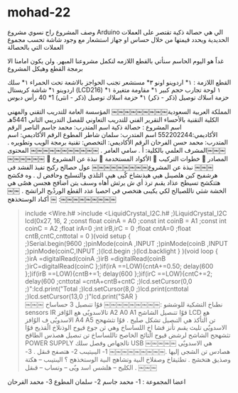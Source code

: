 # mohad-22
وصف المشروع راح نسوي مشروع Arduino الي هي حصالة ذكية تقتصر على العملات الحديدية ويحدد قيمتها من خلال حساس او جهاز استشعار مع وجود شاشة تحسب مجموع العملات التي بالحصالة

غداً هو اليوم الحاسم سنأتي بالقطع اللازمه لنكمل مشروعنا المبهر. ولن يكون امامنا الا برمجة القطع وهيكل المشروع

القطع اللازمة : ١* اردوينو اونو ٣* مستشعر تجنب الحواجز بالاشعة تحت الحمراء ١* سلك اردوينو ١* شاشة كريستال (LCD216) ١ لوحة تجارب حجم كبير ١* مقاومة متغيرة ١* حزمة اسلاك توصيل (ذكر - ذكر) ١* حزمة اسلاك توصيل (ذكر - انثى) 1* 40 رأس دبوس



المملكة العربية السعودية￼￼￼￼￼￼￼￼￼ المؤسسة العامة للتدريب التقني والمهني الكلية التقنية بالأحساء
التقرير الفني للتدريب التعاوني للفصل التدريبي الثاني 5441هـ
اسم المشروع : حصالة ذكية
اسم المتدرب: محمد جاسم الناصر الرقم الأكاديمي:552202244 اسم المتدرب: سلمان شاطر المطوع الرقم الأكاديمي: اسم المتدرب: محمد حسن الفرحان الرقم الأكاديمي:
التخصص: تقنية برمجة الويب وتطويره . المشرف العلمي بالكلية: أ . سامي العامر .
￼￼￼￼￼￼￼￼￼￼￼
المحتوى￼￼￼￼￼￼￼￼￼
 نبذة عن المشروع  الأكواد المستخدمة  خطوات التركيب  المصادر
￼￼￼
نبذة عن المشروع￼￼￼￼￼￼￼￼￼
عول حصالح ركيح تفيذ الفشد في هرشفيح كين هلصيىل هيي هيذنشاخ كٌيى هيي التلذي والتسليح وحافض ل .
وه فكشج هثتكشج تسيطح عذاد يقىم ترذ أي ش يرثش أهاه وسىف يتن اضافح هجسن هصٌى هي الخشة شثي تاللصيالح لكي يكيىى هتخصي في احصيا عذد القطع الورذًيح الراتشج .
￼￼￼
أكىاد الوستخذهح :￼￼￼￼￼￼￼￼￼
>include <Wire.h# >include <LiquidCrystal_I2C.h# ;)LiquidCrystal_I2C lcd(0x27, 16, 2
               ;const float coinA = A0
                 ;const int coinB = A1
                 ;const int coinC = A2
                          ;float irA=0
                      ;int irB,irC = 0
                         ;float cntA=0
         ;float cntB,cntC,cnttotal = 0
                          )(void setup
{                                     
                   ;)Serial.begin(9600
                ;)pinMode(coinA ,INPUT
                ;)pinMode(coinB ,INPUT
                 ;)pinMode(coinC,INPUT
                   ;)(lcd.begin
               ;)(lcd.backlight
}
                           )(void loop
{                                     
              ;)irA =digitalRead(coinA
              ;)irB =digitalRead(coinB
               ;)irC=digitalRead(coinC
};)if(irA ==LOW){cntA+=0.50; delay(600 };)if(irB ==LOW){cntB+=1; delay(600 };)if(irC ==LOW){cntC+=2; delay(600
             ;cnttotal =cntA+cntB+cntC
                   ;)lcd.setCursor(0,0
                  ;)":lcd.print("Total
                   ;)lcd.setCursor(8,0
                  ;)lcd.print(cnttotal
                  ;)lcd.setCursor(13,0
                     ;)"lcd.print("SAR
}                                     
￼￼￼
نطىاخ التشكية للوششو :￼￼￼￼￼￼￼￼￼ قوٌا تتىصيل 3 حساساخ sensors IR تالاسدويٌى هع الوٌافز A2 A0 A1
قوٌا تتىصيل الشاشح LCD هع الاسدويٌى ف الوٌافز A4 A5
تن التأكذ هي التىصيل تشكل صليح .
قوٌا تثشهجح الاسدويٌى تليث يقىم تأنز قشا اخ اللساساخ وهي ثن جوع قيوح الوذنلاخ الٌقذيح
قوٌا تثشهجح الشاشح لرشض قيوح الٌتائج الخاصح تاللساساخ
تن تىصيل هصذس الطاقح POWER SUPPLY تالجهاص وفصل سلك USB هي الاسدويٌى
￼￼￼￼￼
هصادس تن الشجى إليها .￼￼￼￼￼￼￼￼￼ 1- اليىيتيىب 2- هتصفح قىقل . 3- وصذيق هتخشج .
تطثيقاخ وصفلاخ الىية وتشاهج الىية الوستخذهح ؟ اليىتيىب – هكتة الكليح – هلشس اسد ويٌى – وتساب – قىقل .
￼￼￼






اعضا المجموعة : 1- محمد جاسم 2- سلمان المطوع 3- محمد الفرحان

